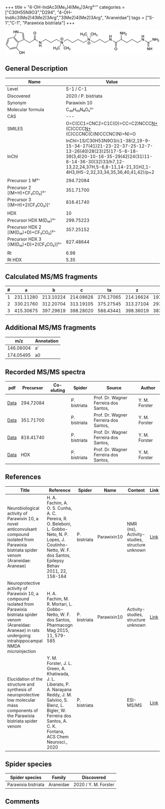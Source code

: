 +++
title = "4-OH-IndAc3(Me₂)4(Me₂)3Arg²⁺"
categories = ["C30H55N9O3","D294",
"4-OH-IndAc3(Me2)4(Me2)3Arg","3(Me2)4(Me2)3Arg",
"Araneidae"]
tags = ["S-1","C-1",
"Parawixia bistriata"]
+++

![](/img/4-OH-IndAc3(Me2)4(Me2)3Arg.png)

## General Description

| Name                       | Value              |
|----------------------------|--------------------|
| Level                      | S-1 / C-1          |
| Discovered                 | 2020 / P. bistriata |
| Synonym                    | Parawixin 10                |
| Molecular formula          | C₃₀H₅₅N₉O₃²⁺                   |
| CAS                        | ---                |
| SMILES | O=C(CC1=CNC2=C1C(O)=CC=C2)NCCC[N+](C)(C)CCCC[N+](C)(C)CCCNC(C(N)CCCNC(N)=N)=O  |
| InChI  | InChI=1S/C30H53N9O3/c1-38(2,19-9-15-34-27(41)21-23-22-37-25-12-7-13-26(40)28(23)25)17-5-6-18-39(3,4)20-10-16-35-29(42)24(31)11-8-14-36-30(32)33/h7,12-13,22,24,37H,5-6,8-11,14-21,31H2,1-4H3,(H5-2,32,33,34,35,36,40,41,42)/p+2  |
|                            |                    |
| Precursor 1  M²⁺         | 294.72084                   |
| Precursor 2 [(M+H)+CF₃CO₂]²⁺       | 351.71700                   |
| Precursor 3 [(M+H)+2(CF₃CO₂)]⁺               | 816.41740                   |
|                            |                    |
| HDX                        | 10                   |
| Precursor HDX    M(D₁₀)²⁺   | 299.75223                   |
| Precursor HDX 2 [(M(D₁₀)+D)+CF₃CO₂]²⁺ | 357.25152                   |
| Precursor HDX 3 [(M(D₁₀)+D)+2(CF₃CO₂)]²⁺           | 827.48644                   |
|                            |                    |
| Rt                         | 6.98                   |
| Rt HDX                     | 5.35                   |

## Calculated MS/MS fragments

| # | a         | b         | c         | ta        | z         | y         | tz        |
|---|-----------|-----------|-----------|-----------|-----------|-----------|-----------|
| 1 | 231.11280 | 213.10224 | 214.08626 | 276.17065 | 214.16624 | 197.13969 | 259.22409 |
| 2 | 330.21760 | 312.20704 | 313.19105 | 375.27545 | 313.27104 | 297.25231 | 358.32889 |
| 3 | 415.30675 | 397.29619 | 398.28020 | 588.43441 | 398.36019 | 383.34929 | 415.38673 |

## Additional MS/MS fragments

| m/z | Annotation |
|-----|------------|
| 146.06004    | a'   |
| 174.05495    | a0   |

## Recorded MS/MS spectra

| pdf                                             | Precursor | Co-eluting | Spider      | Source                       | Author        |
|-------------------------------------------------|-----------|------------|-------------|------------------------------|---------------|
| [Data](/pdf/P-bistriata/589_4-OH-IndAc3(Me2)4(Me2)3Arg_Pb.pdf) | 294.72084 |           | P. bistriata | Prof. Dr. Wagner Ferreira dos Santos,  | Y. M. Forster |
| [Data](/pdf/P-bistriata/589_4-OH-IndAc3(Me2)4(Me2)3Arg_Pb_2.pdf) | 351.71700 |           | P. bistriata | Prof. Dr. Wagner Ferreira dos Santos,  | Y. M. Forster |
| [Data](/pdf/P-bistriata/589_4-OH-IndAc3(Me2)4(Me2)3Arg_Pb_3.pdf) | 816.41740 |           | P. bistriata | Prof. Dr. Wagner Ferreira dos Santos,  | Y. M. Forster |
| [Data](/pdf/P-bistriata/589_4-OH-IndAc3(Me2)4(Me2)3Arg_Pb_HDX.pdf) | HDX |           | P. bistriata | Prof. Dr. Wagner Ferreira dos Santos,  | Y. M. Forster |


## References

| Title | Reference | Spider | Name | Content | Link |
|-------|-----------|--------|------|---------|------|
| Neurobiological activity of Parawixin 10, a novel anticonvulsant compound isolated from Parawixia bistriata spider venom (Araneidae: Araneae)| H. A. Fachim, A. O. S. Cunha, A. C. Pereira, R. O. Beleboni, L. Gobbo-Neto, N. P. Lopes, J. Coutinho-Netto, W. F. dos Santos, Epilepsy Behav 2011, 22, 158-164 | P. bistriata | Parawixin10 | NMR (ns), Activity-studies, structure unknown | [Link](https://www.sciencedirect.com/science/article/pii/S1525505011002733) |
| Neuroprotective activity of Parawixin 10, a compound isolated from Parawixia bistriata spider venom (Araneidae: Araneae) in rats undergoing intrahippocampal NMDA microinjection| H. A. Fachim, M. R. Mortari, L. Gobbo-Netto, W. F. dos Santos, Pharmacogn Mag 2015, 11, 579-585 | P. bistriata | Parawixin10 | Activity-studies, structure unknown | [Link](https://www.ncbi.nlm.nih.gov/pmc/articles/PMC4522846/) |
| Elucidation of the structure and synthesis of neuroprotective low molecular mass components of the Parawixia bistriata spider venom      | Y. M. Forster, J. L. Green, A. Khatiwada, J. L. Liberato, P. A. Narayana Reddy, J. M. Salvino, S. Bienz, L. Bigler, W. Ferreira dos Santos, A. C. K. Fontana, ACS Chem Neurosci., 2020          | P. bistriata       |      | ESI-MS/MS        | [Link](https://pubs.acs.org/doi/10.1021/acschemneuro.0c00007)     |

## Spider species

| Spider species     | Family     | Discovered           |
|--------------------|------------|----------------------|
| Parawixia bistriata | Araneidae | 2020 / Y. M. Forster |


## Comments